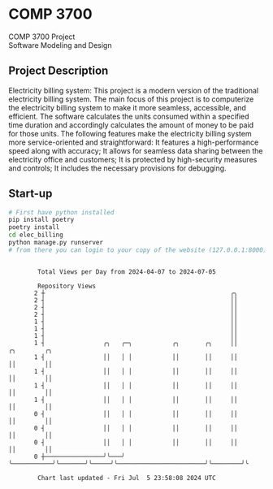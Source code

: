 # COMP 3700
COMP 3700 Project  
Software Modeling and Design
## Project Description
Electricity billing system: This project is a modern version of the traditional electricity billing system. The main focus of this project is to computerize the electricity billing system to make it more seamless, accessible, and efficient. The software calculates the units consumed within a specified time duration and accordingly calculates the amount of money to be paid for those units. The following features make the electricity billing system more service-oriented and straightforward: It features a high-performance speed along with accuracy; It allows for seamless data sharing between the electricity office and customers; It is protected by high-security measures and controls; It includes the necessary provisions for debugging.

## Start-up
```bash
# First have python installed
pip install poetry
poetry install
cd elec_billing
python manage.py runserver
# from there you can login to your copy of the website (127.0.0.1:8000), default creds are admin/admin
```

```

        Total Views per Day from 2024-04-07 to 2024-07-05

        Repository Views
       2 ┼                                                   ╭╮
       2 ┤                                                   ││
       2 ┤                                                   ││
       2 ┤                                                   ││
       1 ┤                                                   ││
       1 ┤                                                   ││
       1 ┤                                                   ││
       1 ┤                ╭╮   ╭─╮           ╭╮       ╭╮     ││                        ╭╮        ╭╮
       1 ┤                ││   │ │           ││       ││     ││                        ││        ││
       1 ┤                ││   │ │           ││       ││     ││                        ││        ││
       1 ┤                ││   │ │           ││       ││     ││                        ││        ││
       1 ┤                ││   │ │           ││       ││     ││                        ││        ││
       0 ┤                ││   │ │           ││       ││     ││                        ││        ││
       0 ┤                ││   │ │           ││       ││     ││                        ││        ││
       0 ┤                ││   │ │           ││       ││     ││                        ││        ││
       0 ┼────────────────╯╰───╯ ╰───────────╯╰───────╯╰─────╯╰────────────────────────╯╰────────╯╰

        Chart last updated - Fri Jul  5 23:58:08 2024 UTC
        
```
